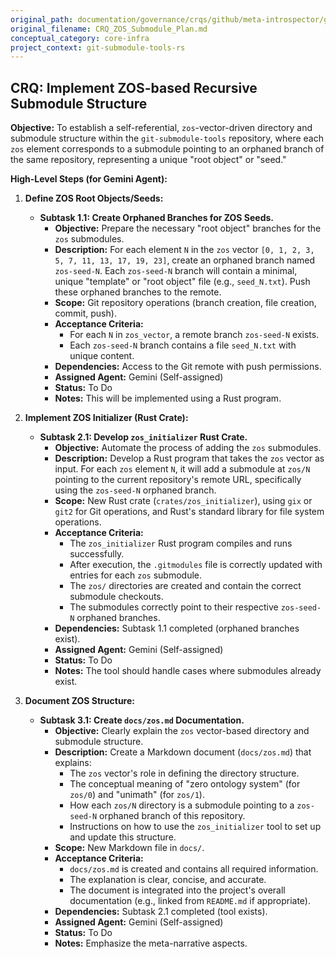 ```yaml
---
original_path: documentation/governance/crqs/github/meta-introspector/git-submodule-tools-rs/CRQ_ZOS_Submodule_Plan.md
original_filename: CRQ_ZOS_Submodule_Plan.md
conceptual_category: core-infra
project_context: git-submodule-tools-rs
---
```


## CRQ: Implement ZOS-based Recursive Submodule Structure

**Objective:** To establish a self-referential, `zos`-vector-driven directory and submodule structure within the `git-submodule-tools` repository, where each `zos` element corresponds to a submodule pointing to an orphaned branch of the same repository, representing a unique "root object" or "seed."

**High-Level Steps (for Gemini Agent):**

1.  **Define ZOS Root Objects/Seeds:**
    *   **Subtask 1.1: Create Orphaned Branches for ZOS Seeds.**
        *   **Objective:** Prepare the necessary "root object" branches for the `zos` submodules.
        *   **Description:** For each element `N` in the `zos` vector `[0, 1, 2, 3, 5, 7, 11, 13, 17, 19, 23]`, create an orphaned branch named `zos-seed-N`. Each `zos-seed-N` branch will contain a minimal, unique "template" or "root object" file (e.g., `seed_N.txt`). Push these orphaned branches to the remote.
        *   **Scope:** Git repository operations (branch creation, file creation, commit, push).
        *   **Acceptance Criteria:**
            *   For each `N` in `zos_vector`, a remote branch `zos-seed-N` exists.
            *   Each `zos-seed-N` branch contains a file `seed_N.txt` with unique content.
        *   **Dependencies:** Access to the Git remote with push permissions.
        *   **Assigned Agent:** Gemini (Self-assigned)
        *   **Status:** To Do
        *   **Notes:** This will be implemented using a Rust program.

2.  **Implement ZOS Initializer (Rust Crate):**
    *   **Subtask 2.1: Develop `zos_initializer` Rust Crate.**
        *   **Objective:** Automate the process of adding the `zos` submodules.
        *   **Description:** Develop a Rust program that takes the `zos` vector as input. For each `zos` element `N`, it will add a submodule at `zos/N` pointing to the current repository's remote URL, specifically using the `zos-seed-N` orphaned branch.
        *   **Scope:** New Rust crate (`crates/zos_initializer`), using `gix` or `git2` for Git operations, and Rust's standard library for file system operations.
        *   **Acceptance Criteria:**
            *   The `zos_initializer` Rust program compiles and runs successfully.
            *   After execution, the `.gitmodules` file is correctly updated with entries for each `zos` submodule.
            *   The `zos/` directories are created and contain the correct submodule checkouts.
            *   The submodules correctly point to their respective `zos-seed-N` orphaned branches.
        *   **Dependencies:** Subtask 1.1 completed (orphaned branches exist).
        *   **Assigned Agent:** Gemini (Self-assigned)
        *   **Status:** To Do
        *   **Notes:** The tool should handle cases where submodules already exist.

3.  **Document ZOS Structure:**
    *   **Subtask 3.1: Create `docs/zos.md` Documentation.**
        *   **Objective:** Clearly explain the `zos` vector-based directory and submodule structure.
        *   **Description:** Create a Markdown document (`docs/zos.md`) that explains:
            *   The `zos` vector's role in defining the directory structure.
            *   The conceptual meaning of "zero ontology system" (for `zos/0`) and "unimath" (for `zos/1`).
            *   How each `zos/N` directory is a submodule pointing to a `zos-seed-N` orphaned branch of this repository.
            *   Instructions on how to use the `zos_initializer` tool to set up and update this structure.
        *   **Scope:** New Markdown file in `docs/`.
        *   **Acceptance Criteria:**
            *   `docs/zos.md` is created and contains all required information.
            *   The explanation is clear, concise, and accurate.
            *   The document is integrated into the project's overall documentation (e.g., linked from `README.md` if appropriate).
        *   **Dependencies:** Subtask 2.1 completed (tool exists).
        *   **Assigned Agent:** Gemini (Self-assigned)
        *   **Status:** To Do
        *   **Notes:** Emphasize the meta-narrative aspects.
